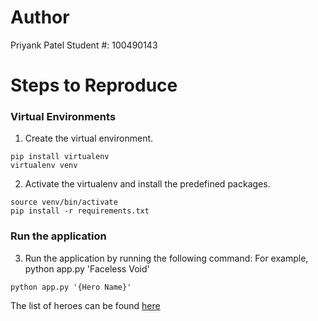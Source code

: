 # Author
Priyank Patel
Student #: 100490143

# Steps to Reproduce

### Virtual Environments

1. Create the virtual environment.
```
pip install virtualenv
virtualenv venv
```

2. Activate the virtualenv and install the predefined packages.
```
source venv/bin/activate
pip install -r requirements.txt
```

### Run the application

3. Run the application by running the following command:
For example, python app.py 'Faceless Void'
```
python app.py '{Hero Name}'
```

The list of heroes can be found [here](https://dota2.gamepedia.com/Heroes)
